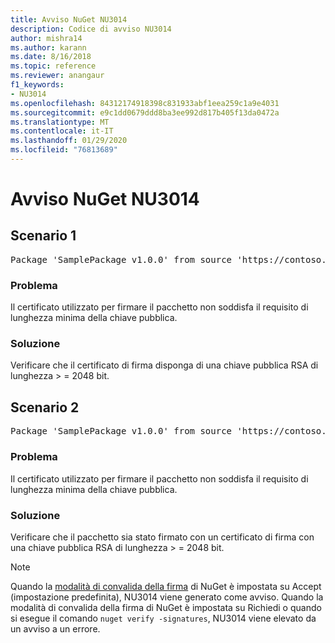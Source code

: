 ```yaml
---
title: Avviso NuGet NU3014
description: Codice di avviso NU3014
author: mishra14
ms.author: karann
ms.date: 8/16/2018
ms.topic: reference
ms.reviewer: anangaur
f1_keywords:
- NU3014
ms.openlocfilehash: 84312174918398c831933abf1eea259c1a9e4031
ms.sourcegitcommit: e9c1dd0679ddd8ba3ee992d817b405f13da0472a
ms.translationtype: MT
ms.contentlocale: it-IT
ms.lasthandoff: 01/29/2020
ms.locfileid: "76813689"
---
```

# <a name="nuget-warning-nu3014"></a>Avviso NuGet NU3014

## <a name="scenario-1"></a>Scenario 1

<pre>Package 'SamplePackage v1.0.0' from source 'https://contoso.com/index.json': The signing certificate does not meet a minimum public key length requirement.</pre>

### <a name="issue"></a>Problema

Il certificato utilizzato per firmare il pacchetto non soddisfa il requisito di lunghezza minima della chiave pubblica.


### <a name="solution"></a>Soluzione

Verificare che il certificato di firma disponga di una chiave pubblica RSA di lunghezza > = 2048 bit.



## <a name="scenario-2"></a>Scenario 2

<pre>Package 'SamplePackage v1.0.0' from source 'https://contoso.com/index.json': The primary signature's certificate does not meet a minimum public key length requirement.</pre>

### <a name="issue"></a>Problema

Il certificato utilizzato per firmare il pacchetto non soddisfa il requisito di lunghezza minima della chiave pubblica.


### <a name="solution"></a>Soluzione

Verificare che il pacchetto sia stato firmato con un certificato di firma con una chiave pubblica RSA di lunghezza > = 2048 bit.


> [!Note]
> Quando la [modalità di convalida della firma](../../consume-packages/installing-signed-packages.md#configure-package-signature-requirements) di NuGet è impostata su Accept (impostazione predefinita), NU3014 viene generato come avviso. Quando la modalità di convalida della firma di NuGet è impostata su Richiedi o quando si esegue il comando `nuget verify -signatures`, NU3014 viene elevato da un avviso a un errore. 
